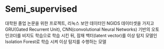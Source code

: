 # Semi_supervised
대학원 졸업 논문을 위한 프로젝트, 리눅스 보안 데이터인 NGIDS 데이터셋을 가지고 GRU(Gated Recurrent Unit), CNN(convolutional Neural Networks) 기반의 오토 인코더를 비지도 학습으로 학습 시킨 뒤,
잠재 백터(latent vector)를 이상 탐지 모델인 Isolation Forest로 학습 시켜 이상 탐지를 수행하는 모델
